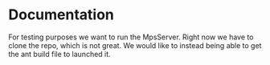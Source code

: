 # Documentation

For testing purposes we want to run the MpsServer.
Right now we have to clone the repo, which is not great. We would like to instead being able to get the 
ant build file to launched it.
